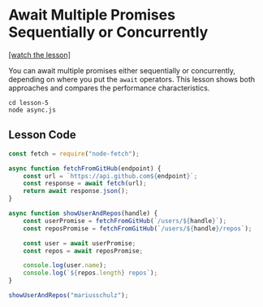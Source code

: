 # Await Multiple Promises Sequentially or Concurrently

[[watch the lesson]](https://egghead.io/lessons/javascript-await-multiple-promises-sequentially-or-concurrently)

You can await multiple promises either sequentially or concurrently, depending on where you put the `await` operators. This lesson shows both approaches and compares the performance characteristics.

```
cd lesson-5
node async.js
```

## Lesson Code

```js
const fetch = require("node-fetch");

async function fetchFromGitHub(endpoint) {
    const url = `https://api.github.com${endpoint}`;
    const response = await fetch(url);
    return await response.json();
}

async function showUserAndRepos(handle) {
    const userPromise = fetchFromGitHub(`/users/${handle}`);
    const reposPromise = fetchFromGitHub(`/users/${handle}/repos`);

    const user = await userPromise;
    const repos = await reposPromise;

    console.log(user.name);
    console.log(`${repos.length} repos`);
}

showUserAndRepos("mariusschulz");
```
